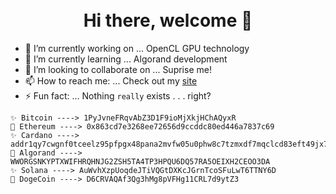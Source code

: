 <h1 align="center">
  <br>
  Hi there, welcome 👋
  <br>
</h1>

- 🔭 I’m currently working on ... OpenCL GPU technology
- 🌱 I’m currently learning ... Algorand development
- 👯 I’m looking to collaborate on ... Suprise me!
- 📫 How to reach me: ... Check out my [site](https://yeetbucks.com)
- ⚡ Fun fact: ... Nothing `really` exists . . . right?

```
✨ Bitcoin ----> 1PyJvneFRqvAbZ3D1F9ioMjXkjHChAQyxR
🍄 Ethereum ----> 0x863cd7e3268ee72656d9ccddc80ed446a7837c69
✨ Cardano ----> addr1qy7cwgnf0tceelz95pfpgx48pana2mvfw05u0phw8c7tzmxdf7mqclcd83eft49jx7d2s46awv8kxcgunjahguvff4ksehygfm
🍄 Algorand ----> WWORGSNKYPTXWIFHRQHNJG2ZSH5TA4TP3HPQU6DQ57RA5OEIXH2CEOO3DA
✨ Solana ----> AuWvhXzpUoqdeJTiVQGtDXKcJGrnTcoSFuLwT6TTNY6D
🍄 DogeCoin ----> D6CRVAQAf3Qg3hMg8pVFHg11CRL7d9ytZ3
```

